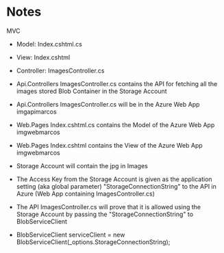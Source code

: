 # Notes

MVC
* Model: Index.cshtml.cs 
* View: Index.cshtml 
* Controller: ImagesController.cs

* Api.Controllers ImagesController.cs contains the API for fetching all the images stored Blob Container in the Storage Account
* Api.Controllers ImagesController.cs will be in the Azure Web App imgapimarcos

* Web.Pages Index.cshtml.cs contains the Model of the Azure Web App imgwebmarcos
* Web.Pages Index.cshtml contains the View of the Azure Web App imgwebmarcos

* Storage Account will contain the jpg in Images
* The Access Key from the Storage Account is given as the application setting (aka global parameter) "StorageConnectionString" to the API in Azure (Web App containing ImagesController.cs)
* The API ImagesController.cs will prove that it is allowed using the Storage Account by passing the "StorageConnectionString" to BlobServiceClient
 * BlobServiceClient serviceClient = new BlobServiceClient(_options.StorageConnectionString);
